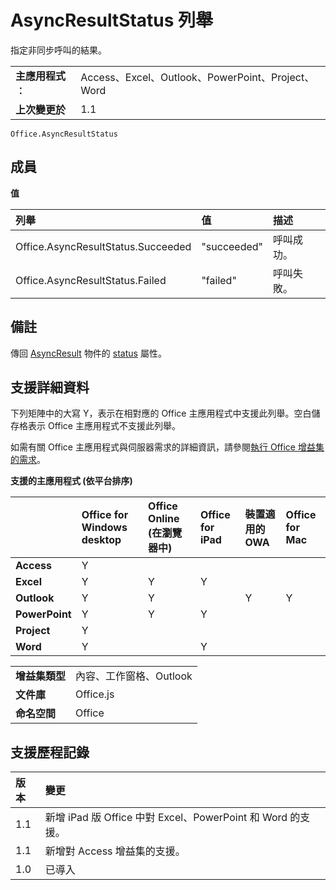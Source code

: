
# <a name="asyncresultstatus-enumeration"></a>AsyncResultStatus 列舉
指定非同步呼叫的結果。 

|||
|:-----|:-----|
|**主應用程式︰**|Access、Excel、Outlook、PowerPoint、Project、Word|
|**上次變更於**|1.1|

```
Office.AsyncResultStatus
```


## <a name="members"></a>成員


**值**


|**列舉**|**值**|**描述**|
|:-----|:-----|:-----|
|Office.AsyncResultStatus.Succeeded|"succeeded"|呼叫成功。|
|Office.AsyncResultStatus.Failed|"failed"|呼叫失敗。|

## <a name="remarks"></a>備註

傳回 [AsyncResult](../../reference/shared/asyncresult.status.md) 物件的 [status](../../reference/shared/asyncresult.md) 屬性。


## <a name="support-details"></a>支援詳細資料


下列矩陣中的大寫 Y，表示在相對應的 Office 主應用程式中支援此列舉。空白儲存格表示 Office 主應用程式不支援此列舉。


如需有關 Office 主應用程式與伺服器需求的詳細資訊，請參閱[執行 Office 增益集的需求](../../docs/overview/requirements-for-running-office-add-ins.md)。


**支援的主應用程式 (依平台排序)**


||**Office for Windows desktop**|**Office Online (在瀏覽器中)**|**Office for iPad**|**裝置適用的 OWA**|**Office for Mac**|
|:-----|:-----|:-----|:-----|:-----|:-----|
|**Access**|Y|||||
|**Excel**|Y|Y|Y|||
|**Outlook**|Y|Y||Y|Y|
|**PowerPoint**|Y|Y|Y|||
|**Project**|Y|||||
|**Word**|Y||Y|||

|||
|:-----|:-----|
|**增益集類型**|內容、工作窗格、Outlook|
|**文件庫**|Office.js|
|**命名空間**|Office|

## <a name="support-history"></a>支援歷程記錄


|**版本**|**變更**|
|:-----|:-----|
|1.1|新增 iPad 版 Office 中對 Excel、PowerPoint 和 Word 的支援。|
|1.1|新增對 Access 增益集的支援。|
|1.0|已導入|
